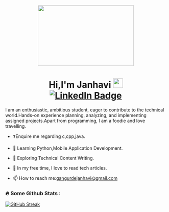 <div id="header" align="center">
  <img src="https://camo.githubusercontent.com/6f5e3ead776bc722fbfc3da2c8b1454a7a5f27a07b34c0ced075f90a6c25a3be/68747470733a2f2f6d69726f2e6d656469756d2e636f6d2f6d61782f313630302f302a4b32574c4d5445784c79696461374f522e676966" height="190" width="300"/>
</div>



<h1 align="center">
  Hi,I'm Janhavi
 <img src="https://media.giphy.com/media/hvRJCLFzcasrR4ia7z/giphy.gif" width="30px"/>
  <div id="badges" align="center">
  <a href="https://www.linkedin.com/in/janhavi-gangurde-31b120240/">
    <img src="https://img.shields.io/badge/LinkedIn-blue?style=for-the-badge&logo=linkedin&logoColor=white"   alt="LinkedIn Badge"/>
  </a>
 
</div>
</h1>

I am an enthusiastic, ambitious student, eager to contribute to the technical world.Hands-on experience planning, analyzing, and implementing assigned projects.Apart from programming, I am a foodie and love travelling.


- ❓Enquire me regarding c,cpp,java.

- :seedling: Learning Python,Mobile Application Development.


- :seedling: Exploring Technical Content Writing.



- 📑 In my free time, I love to read tech articles.
- 📫 How to reach me:gangurdejanhavi@gmail.com

### :fire: Some Github Stats :
[![GitHub Streak](http://github-readme-streak-stats.herokuapp.com?user=Janhavi-Gangurde&theme=dark&background=000000)](https://git.io/streak-stats)
